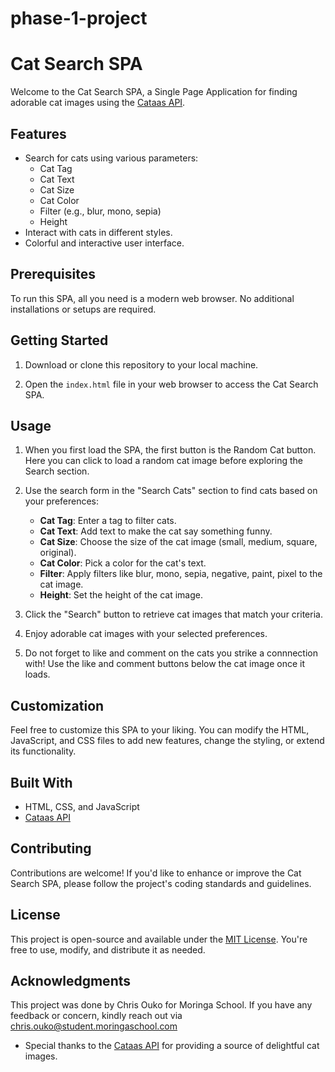 # phase-1-project
# Cat Search SPA

Welcome to the Cat Search SPA, a Single Page Application for finding adorable cat images using the [Cataas API](https://cataas.com/#/).


## Features

- Search for cats using various parameters:
  - Cat Tag
  - Cat Text
  - Cat Size
  - Cat Color
  - Filter (e.g., blur, mono, sepia)
  - Height
- Interact with cats in different styles.
- Colorful and interactive user interface.

## Prerequisites

To run this SPA, all you need is a modern web browser. No additional installations or setups are required.

## Getting Started

1. Download or clone this repository to your local machine.

2. Open the `index.html` file in your web browser to access the Cat Search SPA.

## Usage

1. When you first load the SPA, the first button is the Random Cat button. Here you can click to load a random cat image before exploring the Search section.

2. Use the search form in the "Search Cats" section to find cats based on your preferences:
   - **Cat Tag**: Enter a tag to filter cats.
   - **Cat Text**: Add text to make the cat say something funny.
   - **Cat Size**: Choose the size of the cat image (small, medium, square, original).
   - **Cat Color**: Pick a color for the cat's text.
   - **Filter**: Apply filters like blur, mono, sepia, negative, paint, pixel to the cat image.
   - **Height**: Set the height of the cat image.

3. Click the "Search" button to retrieve cat images that match your criteria.

4. Enjoy adorable cat images with your selected preferences.

5. Do not forget to like and comment on the cats you strike a connnection with! Use the like and comment buttons below the cat image once it loads.

## Customization

Feel free to customize this SPA to your liking. You can modify the HTML, JavaScript, and CSS files to add new features, change the styling, or extend its functionality.

## Built With

- HTML, CSS, and JavaScript
- [Cataas API](https://cataas.com/#/)

## Contributing

Contributions are welcome! If you'd like to enhance or improve the Cat Search SPA, please follow the project's coding standards and guidelines.

## License

This project is open-source and available under the [MIT License](LICENSE). You're free to use, modify, and distribute it as needed.

## Acknowledgments

This project was done by Chris Ouko for Moringa School. If you have any feedback or concern, kindly reach out via chris.ouko@student.moringaschool.com 

- Special thanks to the [Cataas API](https://cataas.com/#/) for providing a source of delightful cat images.
